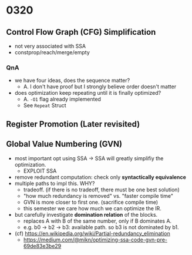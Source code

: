 # 0320

## Control Flow Graph (CFG) Simplification

- not very associated with SSA
- constprop/reach/merge/empty

### QnA

- we have four ideas, does the sequence matter?
  - A. I don't have proof but I strongly believe order doesn't matter
- does optimization keep repeating until it is finally optimized?
  - A. `-O1` flag already implemented
  - See `Repeat` Struct

## Register Promotion (Later revisited)

## Global Value Numbering (GVN)

- most important opt using SSA -> SSA will greatly simplifiy the optimization.
  - EXPLOIT SSA
- remove redundant computation: check only **syntactically equivalence**
- multiple paths to impl this. WHY?
  - tradeoff. (if there is no tradeoff, there must be one best solution)
  - "how much redundancy is removed" vs. "faster compile time"
  - GVN is more closer to first one. (sacrifice compile time)
  - this semester we care how much we can optimize the IR.
- but carefully investigate **domination relation** of the blocks.
  - replaces A with B of the same number, only if B dominates A.
  - e.g. b0 -> b2 -> b3: available path. so b3 is not dominated by b1.
- (cf) https://en.wikipedia.org/wiki/Partial-redundancy_elimination
  - https://medium.com/@mikn/optimizing-ssa-code-gvn-pre-69de83e3be29